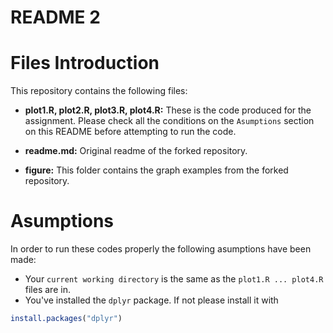 README 2
========

# Files Introduction
This repository contains the following files:

- **plot1.R, plot2.R, plot3.R, plot4.R:** These is the code produced for the assignment. Please check all the conditions on the `Asumptions` section on this README before attempting to run the code.

- **readme.md:** Original readme of the forked repository.

- **figure:** This folder contains the graph examples from the forked repository.


# Asumptions
In order to run these codes properly the following asumptions have been made:
- Your `current working directory` is the same as the `plot1.R ... plot4.R` files are in.
- You've installed the `dplyr` package. If not please install it with 
```R
install.packages("dplyr")
```
